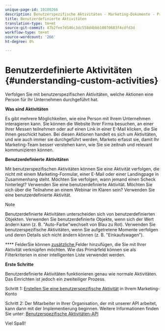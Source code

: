 ```yaml
---
unique-page-id: 10100266
description: Benutzerspezifische Aktivitäten - Marketing-Dokumente - Produktdokumentation
title: Benutzerdefinierte Aktivitäten
translation-type: tm+mt
source-git-commit: 47b2fee7d146c3dc558d4bbb10070683f4cdfd3d
workflow-type: tm+mt
source-wordcount: '266'
ht-degree: 0%

---
```



# Benutzerdefinierte Aktivitäten {#understanding-custom-activities}

Verfolgen Sie mit benutzerspezifischen Aktivitäten, welche Aktionen eine Person für Ihr Unternehmen durchgeführt hat.

**Was sind Aktivitäten**

Es gibt mehrere Möglichkeiten, wie eine Person mit Ihrem Unternehmen interagieren kann. Sie können die Website Ihrer Firma besuchen, an einer Ihrer Messen teilnehmen oder auf einen Link in einer E-Mail klicken, die Sie ihnen geschickt haben. Bei diesen Aktionen handelt es sich um Aktivitäten, und wie auch immer sie durchgeführt werden, Marketo erfasst sie, damit Ihr Marketing-Team besser verstehen kann, wie Sie sie zeitnah und relevant kommunizieren können.

**Benutzerdefinierte Aktivitäten**

Mit benutzerspezifischen Aktivitäten können Sie eine Aktivität verfolgen, die nicht mit einem Marketing-Formular, einer E-Mail oder einer Landingpage in Zusammenhang steht. Möchten Sie verfolgen, wann jemand einen Scheck hinterlegt? Verwenden Sie eine benutzerdefinierte Aktivität. Möchten Sie sich über die Teilnahme an einem Webinar im Klaren sein? Verwenden Sie eine benutzerdefinierte Aktivität.

>[!NOTE]
>
>Benutzerdefinierte Aktivitäten unterscheiden sich von benutzerdefinierten Objekten. Verwenden Sie benutzerdefinierte Objekte, wenn sich der Wert ändern kann (z. B. &quot;Auto-Farbe&quot;wechselt von Blau zu Rot). Verwenden Sie benutzerspezifische Aktivitäten, wenn Sie aufgetretene Momente verfolgen und deren Details sich nicht ändern können (z. B. &quot;Einkaufswagen&quot;).

**** FelderSie können  [zusätzliche ](https://docs.marketo.com/x/Mx6a) Felder hinzufügen, die Sie mit Ihrer Aktivität verknüpfen möchten. Wie das Primärfeld können sie als Filterkriterien in einer intelligenten Liste verwendet werden.

**Erste Schritte**

Benutzerdefinierte Aktivitäten funktionieren genau wie normale Aktivitäten. Das Einrichten ist jedoch ein zweiteiliger Prozess.

Schritt 1: [Erstellen Sie eine benutzerspezifische Aktivität](create-a-custom-activity.md) in Ihrem Marketing-Konto

Schritt 2: Der Mitarbeiter in Ihrer Organisation, der mit unserer API arbeitet, kann dann mit der Implementierung beginnen. Weitere Informationen finden Sie unter: [Benutzerspezifische Aktivitäten-API](http://developers.marketo.com/documentation/rest/add-custom-activities/)

Viel Spaß!
